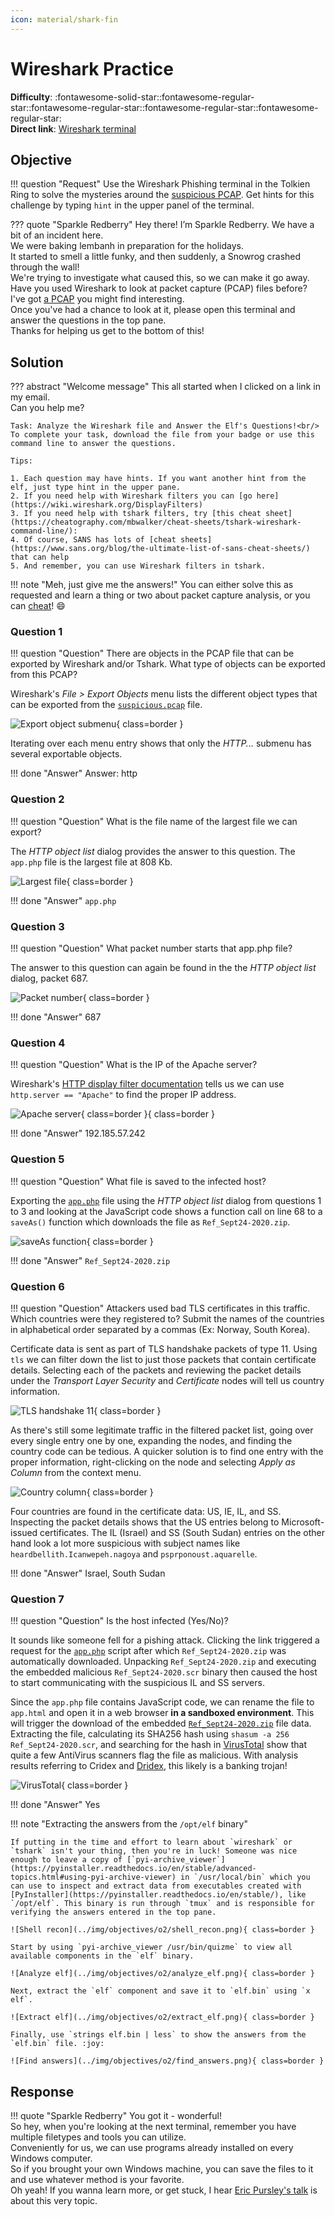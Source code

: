 ```yaml
---
icon: material/shark-fin
---
```


# Wireshark Practice

**Difficulty**: :fontawesome-solid-star::fontawesome-regular-star::fontawesome-regular-star::fontawesome-regular-star::fontawesome-regular-star:<br/>
**Direct link**: [Wireshark terminal](https://hhc22-wetty.kringlecon.com/?&challenge=wireshark)


## Objective

!!! question "Request"
    Use the Wireshark Phishing terminal in the Tolkien Ring to solve the mysteries around the [suspicious PCAP](https://storage.googleapis.com/hhc22_player_assets/suspicious.pcap). Get hints for this challenge by typing `hint` in the upper panel of the terminal.

??? quote "Sparkle Redberry"
    Hey there! I’m Sparkle Redberry. We have a bit of an incident here.<br/>
    We were baking lembanh in preparation for the holidays.<br/>
    It started to smell a little funky, and then suddenly, a Snowrog crashed through the wall!<br/>
    We're trying to investigate what caused this, so we can make it go away.<br/>
    Have you used Wireshark to look at packet capture (PCAP) files before?<br/>
    I've got [a PCAP](https://storage.googleapis.com/hhc22_player_assets/suspicious.pcap) you might find interesting.<br/>
    Once you've had a chance to look at it, please open this terminal and answer the questions in the top pane.<br/>
    Thanks for helping us get to the bottom of this!


## Solution

??? abstract "Welcome message"
    This all started when I clicked on a link in my email.<br/>
    Can you help me?

    Task: Analyze the Wireshark file and Answer the Elf's Questions!<br/>
    To complete your task, download the file from your badge or use this command line to answer the questions.

    Tips:

    1. Each question may have hints. If you want another hint from the elf, just type hint in the upper pane.
    2. If you need help with Wireshark filters you can [go here](https://wiki.wireshark.org/DisplayFilters)
    3. If you need help with tshark filters, try [this cheat sheet](https://cheatography.com/mbwalker/cheat-sheets/tshark-wireshark-command-line/):
    4. Of course, SANS has lots of [cheat sheets](https://www.sans.org/blog/the-ultimate-list-of-sans-cheat-sheets/) that can help
    5. And remember, you can use Wireshark filters in tshark.

!!! note "Meh, just give me the answers!"
    You can either solve this as requested and learn a thing or two about packet capture analysis, or you can [cheat](#cheating)! :smile:


### Question 1

!!! question "Question"
    There are objects in the PCAP file that can be exported by Wireshark and/or Tshark. What type of objects can be exported from this PCAP?

Wireshark's *File > Export Objects* menu lists the different object types that can be exported from the [`suspicious.pcap`](../artifacts/objectives/o2/suspicious.pcap) file.

![Export object submenu](../img/objectives/o2/export_objects.png){ class=border }

Iterating over each menu entry shows that only the *HTTP...* submenu has several exportable objects.

!!! done "Answer"
    Answer: http


### Question 2

!!! question "Question"
    What is the file name of the largest file we can export?

The *HTTP object list* dialog provides the answer to this question. The `app.php` file is the largest file at 808 Kb.

![Largest file](../img/objectives/o2/export_http_objects.png){ class=border }

!!! done "Answer"
    `app.php`


### Question 3

!!! question "Question"
    What packet number starts that app.php file?

The answer to this question can again be found in the the *HTTP object list* dialog, packet 687.

![Packet number](../img/objectives/o2/export_http_objects_2.png){ class=border }

!!! done "Answer"
    687


### Question 4

!!! question "Question"
    What is the IP of the Apache server?

Wireshark's [HTTP display filter documentation](https://www.wireshark.org/docs/dfref/h/http.html) tells us we can use `http.server == "Apache"` to find the proper IP address.

![Apache server](../img/objectives/o2/apache_server.png){ class=border }{ class=border }

!!! done "Answer"
    192.185.57.242


### Question 5

!!! question "Question"
    What file is saved to the infected host?

Exporting the [`app.php`](../artifacts/objectives/o2/app.php) file using the *HTTP object list* dialog from questions 1 to 3 and looking at the JavaScript code shows a function call on line 68 to a `saveAs()` function which downloads the file as `Ref_Sept24-2020.zip`.

![saveAs function](../img/objectives/o2/app_php.png){ class=border }

!!! done "Answer"
    `Ref_Sept24-2020.zip`


### Question 6

!!! question "Question"
    Attackers used bad TLS certificates in this traffic. Which countries were they registered to? Submit the names of the countries in alphabetical order separated by a commas (Ex: Norway, South Korea).

Certificate data is sent as part of TLS handshake packets of type 11. Using `tls` we can filter down the list to just those packets that contain certificate details. Selecting each of the packets and reviewing the packet details under the *Transport Layer Security* and *Certificate* nodes will tell us country information.

![TLS handshake 11](../img/objectives/o2/tls_handshake_11.png){ class=border }

As there's still some legitimate traffic in the filtered packet list, going over every single entry one by one, expanding the nodes, and finding the country code can be tedious. A quicker solution is to find one entry with the proper information, right-clicking on the node and selecting *Apply as Column* from the context menu.

![Country column](../img/objectives/o2/country_column.png){ class=border }

Four countries are found in the certificate data: US, IE, IL, and SS. Inspecting the packet details shows that the US entries belong to Microsoft-issued certificates. The IL (Israel) and SS (South Sudan) entries on the other hand look a lot more suspicious with subject names like `heardbellith.Icanwepeh.nagoya` and `psprponoust.aquarelle`.

!!! done "Answer"
    Israel, South Sudan


### Question 7

!!! question "Question"
    Is the host infected (Yes/No)?

It sounds like someone fell for a pishing attack. Clicking the link triggered a request for the [`app.php`](../artifacts/objectives/o2/app.php) script after which `Ref_Sept24-2020.zip` was automatically downloaded. Unpacking `Ref_Sept24-2020.zip` and executing the embedded malicious `Ref_Sept24-2020.scr` binary then caused the host to start communicating with the suspicious IL and SS servers.

Since the `app.php` file contains JavaScript code, we can rename the file to `app.html` and open it in a web browser **in a sandboxed environment**. This will trigger the download of the embedded [`Ref_Sept24-2020.zip`](../artifacts/objectives/o2/Ref_Sept24-2020.zip) file data. Extracting the file, calculating its SHA256 hash using `shasum -a 256 Ref_Sept24-2020.scr`, and searching for the hash in [VirusTotal](https://www.virustotal.com/gui/file/fad001d463e892e7844040cabdcfa8f8431c07e7ef1ffd76ffbd190f49d7693d) show that quite a few AntiVirus scanners flag the file as malicious. With analysis results referring to Cridex and [Dridex](https://en.wikipedia.org/wiki/Dridex), this likely is a banking trojan!

![VirusTotal](../img/objectives/o2/virustotal.png){ class=border }

!!! done "Answer"
    Yes

!!! note "Extracting the answers from the `/opt/elf` binary<span id="cheating"></span>"

    If putting in the time and effort to learn about `wireshark` or `tshark` isn't your thing, then you're in luck! Someone was nice enough to leave a copy of [`pyi-archive_viewer`](https://pyinstaller.readthedocs.io/en/stable/advanced-topics.html#using-pyi-archive-viewer) in `/usr/local/bin` which you can use to inspect and extract data from executables created with [PyInstaller](https://pyinstaller.readthedocs.io/en/stable/), like `/opt/elf`. This binary is run through `tmux` and is responsible for verifying the answers entered in the top pane.

    ![Shell recon](../img/objectives/o2/shell_recon.png){ class=border }

    Start by using `pyi-archive_viewer /usr/bin/quizme` to view all available components in the `elf` binary.

    ![Analyze elf](../img/objectives/o2/analyze_elf.png){ class=border }

    Next, extract the `elf` component and save it to `elf.bin` using `x elf`.

    ![Extract elf](../img/objectives/o2/extract_elf.png){ class=border }

    Finally, use `strings elf.bin | less` to show the answers from the `elf.bin` file. :joy:

    ![Find answers](../img/objectives/o2/find_answers.png){ class=border }


## Response

!!! quote "Sparkle Redberry"
    You got it - wonderful!<br/>
    So hey, when you're looking at the next terminal, remember you have multiple filetypes and tools you can utilize.<br/>
    Conveniently for us, we can use programs already installed on every Windows computer.<br/>
    So if you brought your own Windows machine, you can save the files to it and use whatever method is your favorite.<br/>
    Oh yeah! If you wanna learn more, or get stuck, I hear [Eric Pursley's talk](https://youtu.be/5NZeHYPMXAE) is about this very topic.

